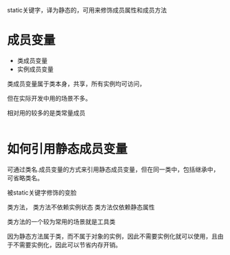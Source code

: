 
static关键字，译为静态的，可用来修饰成员属性和成员方法



# 成员变量
- 类成员变量
- 实例成员变量



类成员变量属于类本身，共享，所有实例均可访问，

但在实际开发中用的场景不多。

相对用的较多的是类常量成员


```java


```

# 如何引用静态成员变量
可通过类名.成员变量的方式来引用静态成员变量，但在同一类中，包括继承中，可省略类名。






被static关键字修饰的变脸




类方法，
类方法不依赖实例状态
类方法仅依赖静态属性

类方法的一个较为常用的场景就是工具类

因为静态方法属于类，而不属于对象的实例，因此不需要实例化就可以使用，且由于不需要实例化，因此可以节省内存开销。









